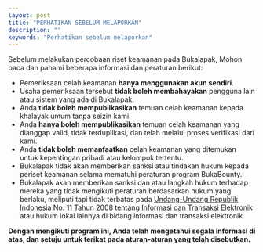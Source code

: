 ```yaml
---
layout: post
title: "PERHATIKAN SEBELUM MELAPORKAN"
description: ""
keywords: "Perhatikan sebelum melaporkan"
---
```


Sebelum melakukan percobaan riset keamanan pada Bukalapak, Mohon baca dan pahami beberapa informasi dan peraturan berikut:

- Pemeriksaan celah keamanan **hanya menggunakan akun sendiri**.
- Usaha pemeriksaan tersebut **tidak boleh membahayakan** pengguna lain atau sistem yang ada di Bukalapak.
- Anda **tidak boleh mempublikasikan** temuan celah keamanan kepada khalayak umum tanpa seizin kami.
- Anda **hanya boleh mempublikasikan** temuan celah keamanan yang dianggap valid, tidak terduplikasi, dan telah melalui proses verifikasi dari kami.
- Anda **tidak boleh memanfaatkan** celah keamanan yang ditemukan untuk kepentingan pribadi atau kelompok tertentu.
- Bukalapak tidak akan memberikan sanksi atau tindakan hukum kepada periset keamanan selama mematuhi peraturan program BukaBounty.
- Bukalapak akan memberikan sanksi dan atau langkah hukum terhadap mereka yang tidak mengikuti peraturan berdasarkan hukum yang berlaku, meliputi tapi tidak terbatas pada [Undang-Undang Republik Indonesia No. 11 Tahun 2008 tentang Informasi dan Transaksi Elektronik][1] atau hukum lokal lainnya di bidang informasi dan transaksi elektronik.

**Dengan mengikuti program ini, Anda telah mengetahui segala informasi di atas, dan setuju untuk terikat pada aturan-aturan yang telah disebutkan.**

[1]: https://www.anri.go.id/assets/download/97UU-Nomor-11-Tahun-2008-Tentang-Informasi-dan-Transaksi-Elektronik.pdf
